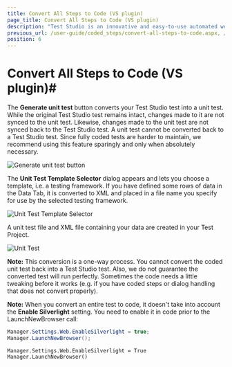 ```yaml
---
title: Convert All Steps to Code (VS plugin)
page_title: Convert All Steps to Code (VS plugin)
description: "Test Studio is an innovative and easy-to-use automated web, WPF and load testing solution. Test Studio tests support essential technologies like ASP.NET AJAX, Silverlight, PHP and MVC. HTML5, Testing framework, functional testing, performance testing, load testing, exploratory testing, manual testing."
previous_url: /user-guide/coded_steps/convert-all-steps-to-code.aspx, /user-guide/coded_steps/convert-all-steps-to-code
position: 6
---
```

# Convert All Steps to Code (VS plugin)#

The **Generate unit test** button converts your Test Studio test into a unit test. While the original Test Studio test remains intact, changes made to it are not synced to the unit test. Likewise, changes made to the unit test are not synced back to the Test Studio test. A unit test cannot be converted back to a Test Studio test. Since fully coded tests are harder to maintain, we recommend using this feature sparingly and only when absolutely necessary.

![Generate unit test button][1]

The **Unit Test Template Selector** dialog appears and lets you choose a template, i.e. a testing framework. If you have defined some rows of data in the Data Tab, it is converted to XML and placed in a file name you specify for use by the selected testing framework.

![Unit Test Template Selector][2]

A unit test file and XML file containing your data are created in your Test Project.

![Unit Test][3]

**Note:** This conversion is a one-way process. You cannot convert the coded unit test back into a Test Studio test. Also, we do not guarantee the converted test will run perfectly. Sometimes the code needs a little tweaking before it works (e.g. if you have coded steps or dialog handling that does not convert properly).
 
**Note:** When you convert an entire test to code, it doesn't take into account the **Enable Silverlight** setting. You need to enable it in code prior to the LaunchNewBrowser call:

```C#
Manager.Settings.Web.EnableSilverlight = true;
Manager.LaunchNewBrowser();
```

```VB
Manager.Settings.Web.EnableSilverlight = True
Manager.LaunchNewBrowser()
```

[1]: /img/advanced-topics/coded-steps/convert-steps-code/fig1.png
[2]: /img/advanced-topics/coded-steps/convert-steps-code/fig2.png
[3]: /img/advanced-topics/coded-steps/convert-steps-code/fig3.png

